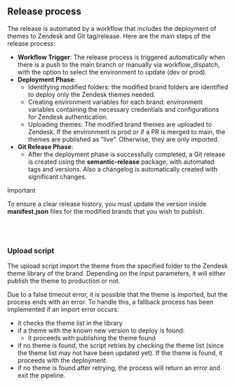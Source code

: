 ## Release process

The release is automated by a workflow that includes the deployment of themes to Zendesk and Git tag/release. Here are the main steps of the release process:

-	**Workflow Trigger**: The release process is triggered automatically when there is a push to the main branch or manually via workflow_dispatch, with the option to select the environment to update (dev or prod).
-	**Deployment Phase**:
	- Identifying modified folders: the modified brand folders are identified to deploy only the Zendesk themes needed.
	- Creating environment variables for each brand: environment variables containing the necessary credentials and configurations for Zendesk authentication.
	- Uploading themes: The modified brand themes are uploaded to Zendesk. If the environment is prod or if a PR is merged to main, the themes are published as “live”. Otherwise, they are only imported.
-	**Git Release Phase**:
	- After the deployment phase is successfully completed, a Git release is created using the **semantic-release** package, with automated tags and versions. Also a changelog is automatically created with significant changes.

> [!IMPORTANT]  
> To ensure a clear release history, you must update the version inside **manifest.json** files for the modified brands that you wish to publish.

\
<br/>
### Upload script
The upload script import the theme from the specified folder to the Zendesk theme library of the brand. Depending on the input parameters, it will either publish the theme to production or not.
 
Due to a false timeout error, it is possible that the theme is imported, but the process ends with an error.
To handle this, a fallback process has been implemented if an import error occurs:
- it checks the theme list in the library
- if a theme with the known new version to deploy is found:
   - it proceeds with publishing the theme found
- if no theme is found, the script retries by checking the theme list (since the theme list may not have been updated yet). If the theme is found, it proceeds with the deployment.
- if no theme is found after retrying, the process will return an error and exit the pipeline.


